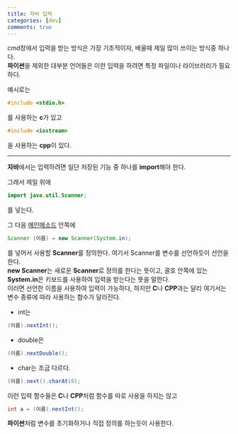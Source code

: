 ```yaml
---
title: 자바 입력
categories: [dev]
comments: true
---
```

cmd창에서 입력을 받는 방식은 가장 기초적이자, 배울때 제일 많이 쓰이는 방식중 하나다.   
**파이썬**을 제외한 대부분 언어들은 이런 입력을 하려면 특정 파일이나 라이브러리가 필요하다.    
   
예시로는
```c
#include <stdio.h>
```
를 사용하는 **c**가 있고
```cpp
#include <iostream>
```
을 사용하는 **cpp**이 있다.
- - -
**자바**에서는 입력하려면 일단 저장된 기능 중 하나를 **import**해야 한다.   

그래서 제일 위에
```java
import java.util.Scanner;
```
를 넣는다.   
   
그 다음 [메인메소드](https://re-monu.github.io/blog/2021-03/MainM) 안쪽에   
```java
Scanner (이름) = new Scanner(System.in);
```
를 넣어서 사용할 **Scanner**를 정의한다.
여기서 Scanner를 변수를 선언하듯이 선언을 한다.   
**new Scanner**는 새로운 **Scanner**로 정의를 한다는 뜻이고, 괄호 안쪽에 있는 **System.in**은 키보드를 사용하여 입력을 받는다는 뜻을 말한다.    
이러면 선언한 이름을 사용하여 입력이 가능하다, 하지만 **C**나 **CPP**과는 달리 여기서는 변수 종류에 따라 사용하는 함수가 달라진다.   
+ int는 
```java
(이름).nextInt();
```
+ double은
```java
(이름).nextDouble();
```
+ char는 조금 다르다.
```java
(이름).next().charAt(0);
```
이런 입력 함수들은 **C**나 **CPP**처럼 함수를 따로 사용을 하지는 않고
```java
int a = (이름).nextInt();
```
**파이썬**처럼 변수를 초기화하거나 직접 정의를 하는듯이 사용한다.
